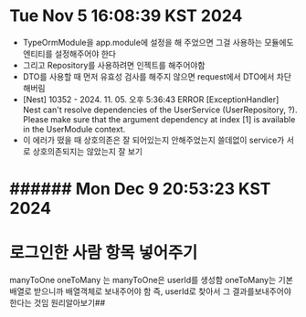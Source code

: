 # Tue Nov 5 16:08:39 KST 2024 
-   TypeOrmModule을 app.module에 설정을 해 주었으면 그걸 사용하는 모듈에도 엔티티를 설정해주어야 한다 
-   그리고 Repository를 사용하려면 인젝트를 해주어야함 
-   DTO를 사용할 때 먼저 유효성 검사를 해주지 않으면 request에서 DTO에서 차단해버림 
-   [Nest] 10352  - 2024. 11. 05. 오후 5:36:43   ERROR [ExceptionHandler] Nest can't resolve dependencies of the UserService (UserRepository, ?). Please make sure that the argument dependency at index [1] is available in the UserModule context.
- 이 에러가 떴을 때 상호의존은 잘 되어있는지 안해주었는지 쓸데없이 service가 서로 상호의존되지는 않았는지 잘 보기 


# ###### Mon Dec 9 20:53:23 KST 2024 
# 로그인한 사람 항목 넣어주기 
manyToOne oneToMany 는 manyToOne은 userId를 생성함 oneToMany는 기본 배열로 받으니까 배열객체로 보내주어야 함 즉, userId로 찾아서 그 결과를보내주어야 한다는 것임 원리알아보기##